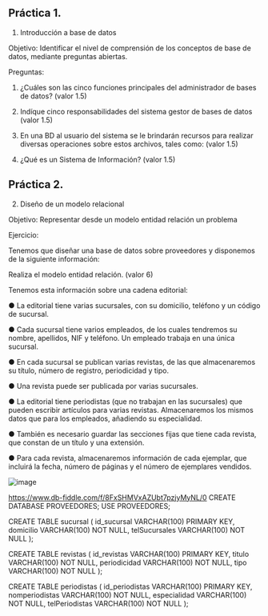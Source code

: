 ## Práctica 1.

1. Introducción a base de datos

Objetivo: Identificar el nivel de comprensión de los conceptos de base de datos,
mediante preguntas abiertas.
 
Preguntas:

1. ¿Cuáles son las cinco funciones principales del administrador de bases de datos?
(valor 1.5)

2. Indíque cinco responsabilidades del sistema gestor de bases de datos (valor 1.5)

3. En una BD al usuario del sistema se le brindarán recursos para realizar diversas
operaciones sobre estos archivos, tales como: (valor 1.5)

4. ¿Qué es un Sistema de Información? (valor 1.5)

## Práctica 2.

2. Diseño de un modelo relacional

Objetivo: Representar desde un modelo entidad relación un problema


Ejercicio:

Tenemos que diseñar una base de datos sobre proveedores y disponemos de la siguiente
información:

Realiza el modelo entidad relación. (valor 6)

Tenemos esta información sobre una cadena editorial:

● La editorial tiene varias sucursales, con su domicilio, teléfono y un código de
sucursal.

● Cada sucursal tiene varios empleados, de los cuales tendremos su nombre,
apellidos, NIF y teléfono. Un empleado trabaja en una única sucursal.

● En cada sucursal se publican varias revistas, de las que almacenaremos su título,
número de registro, periodicidad y tipo.

● Una revista puede ser publicada por varias sucursales.

● La editorial tiene periodistas (que no trabajan en las sucursales) que pueden
escribir artículos para varias revistas. Almacenaremos los mismos datos que para
los empleados, añadiendo su especialidad.

● También es necesario guardar las secciones fijas que tiene cada revista, que
constan de un título y una extensión.

● Para cada revista, almacenaremos información de cada ejemplar, que incluirá la
fecha, número de páginas y el número de ejemplares vendidos.

![image](https://user-images.githubusercontent.com/104279806/170845384-8ae7ed40-1aec-4847-8c82-3cc31b416f14.png)

https://www.db-fiddle.com/f/8FxSHMVxAZUbt7pzjyMyNL/0
CREATE DATABASE PROVEEDORES;
USE PROVEEDORES;

CREATE TABLE sucursal (
  id_sucursal VARCHAR(100) PRIMARY KEY,
  domicilio VARCHAR(100) NOT NULL,
  telSucursales VARCHAR(100) NOT NULL
  );
 
 CREATE TABLE revistas (
   id_revistas VARCHAR(100) PRIMARY KEY,
   titulo VARCHAR(100) NOT NULL,
   periodicidad VARCHAR(100) NOT NULL,
   tipo VARCHAR(100) NOT NULL
   );
 
 CREATE TABLE periodistas (
   id_periodistas VARCHAR(100) PRIMARY KEY,
   nomperiodistas VARCHAR(100) NOT NULL,
   especialidad VARCHAR(100) NOT NULL,
   telPeriodistas VARCHAR(100) NOT NULL
   );
   

